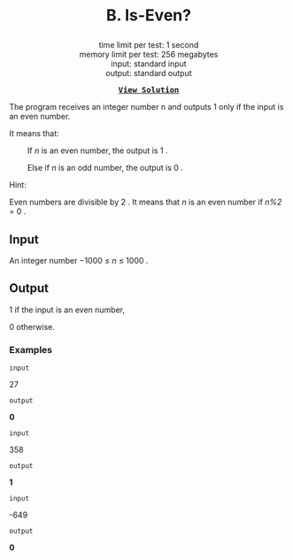 # <p align="center"> B. Is-Even? </p>

<p align="center">
  time limit per test: 1 second <br>
  memory limit per test: 256 megabytes <br>
input: standard input<br>
output: standard output
</p>

<pre align = "center"> <b> <a href="https://github.com/dizzydroid/ASU_CodeForces-Tasks/blob/main/Lab%200_Practice/Solutions/B%20-%20Is-Even%3F%20.cpp">View Solution</a> </b> </pre>

The program receives an integer number n
 and outputs 1
 only if the input is an even number.

It means that:

      If _n_
 is an even number, the output is 1
.

      Else if _n_
 is an odd number, the output is 0
.

Hint:

Even numbers are divisible by 2
. It means that _n_
 is an even number if _n%2_ = 0
.

## Input
An integer number −1000 ≤ _n_ ≤ 1000
.

## Output
1
 if the input is an even number,

0
 otherwise.

### Examples

 ```input```<br>

27<br>

 ```output```<br>

**0**<br>

 ```input```<br>

358<br>

 ```output```<br>

**1**<br>

 ```input```<br>

-649<br>

```output```<br>

**0**
